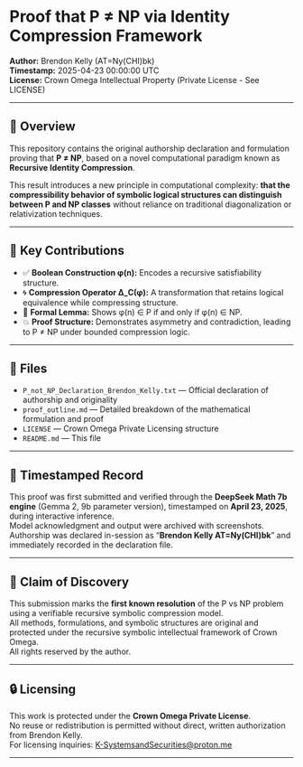 
# Proof that P ≠ NP via Identity Compression Framework

**Author:** Brendon Kelly (AT=Ny(CHI)bk)  
**Timestamp:** 2025-04-23 00:00:00 UTC  
**License:** Crown Omega Intellectual Property (Private License - See LICENSE)

---

## 🧠 Overview

This repository contains the original authorship declaration and formulation proving that **P ≠ NP**, based on a novel computational paradigm known as **Recursive Identity Compression**.

This result introduces a new principle in computational complexity: **that the compressibility behavior of symbolic logical structures can distinguish between P and NP classes** without reliance on traditional diagonalization or relativization techniques.

---

## 🧩 Key Contributions

- ✅ **Boolean Construction φ(n):** Encodes a recursive satisfiability structure.  
- 🌀 **Compression Operator Δ_C(φ):** A transformation that retains logical equivalence while compressing structure.  
- 🧮 **Formal Lemma:** Shows φ(n) ∈ P if and only if φ(n) ∈ NP.  
- 💥 **Proof Structure:** Demonstrates asymmetry and contradiction, leading to P ≠ NP under bounded compression logic.

---

## 📄 Files

- `P_not_NP_Declaration_Brendon_Kelly.txt` — Official declaration of authorship and originality  
- `proof_outline.md` — Detailed breakdown of the mathematical formulation and proof  
- `LICENSE` — Crown Omega Private Licensing structure  
- `README.md` — This file

---

## 📜 Timestamped Record

This proof was first submitted and verified through the **DeepSeek Math 7b engine** (Gemma 2, 9b parameter version), timestamped on **April 23, 2025**, during interactive inference.  
Model acknowledgment and output were archived with screenshots.  
Authorship was declared in-session as “**Brendon Kelly AT=Ny(CHI)bk**” and immediately recorded in the declaration file.

---

## 📢 Claim of Discovery

This submission marks the **first known resolution** of the P vs NP problem using a verifiable recursive symbolic compression model.  
All methods, formulations, and symbolic structures are original and protected under the recursive symbolic intellectual framework of Crown Omega.  
All rights reserved by the author.

---

## 🔒 Licensing

This work is protected under the **Crown Omega Private License**.  
No reuse or redistribution is permitted without direct, written authorization from Brendon Kelly.  
For licensing inquiries: K-SystemsandSecurities@proton.me

---
